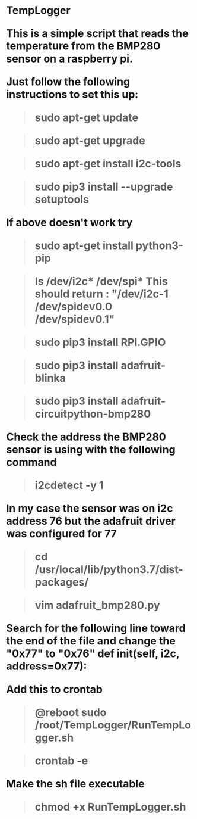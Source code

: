 <h1>TempLogger

This is a simple script that reads the temperature from the BMP280 sensor on a raspberry pi.

Just follow the following instructions to set this up:
> sudo apt-get update

> sudo apt-get upgrade

> sudo apt-get install i2c-tools

> sudo pip3 install --upgrade setuptools

If above doesn't work try
> sudo apt-get install python3-pip

> ls /dev/i2c* /dev/spi*
> This should return : 
"/dev/i2c-1  /dev/spidev0.0  /dev/spidev0.1"

> sudo pip3 install RPI.GPIO

> sudo pip3 install adafruit-blinka

> sudo pip3 install adafruit-circuitpython-bmp280

Check the address the BMP280 sensor is using with the following command

> i2cdetect -y 1

In my case the sensor was on i2c address 76 but the adafruit driver was configured for 77

> cd /usr/local/lib/python3.7/dist-packages/

> vim adafruit_bmp280.py

Search for the following line toward the end of the file and change the "0x77" to "0x76"
  def __init__(self, i2c, address=0x77):

Add this to crontab
> @reboot sudo /root/TempLogger/RunTempLogger.sh

> crontab -e

Make the sh file executable
> chmod +x RunTempLogger.sh
